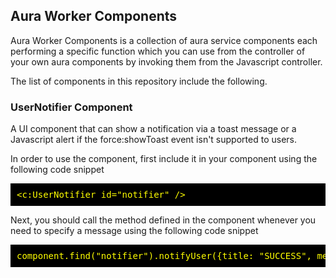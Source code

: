 <!DOCTYPE html>
<html>
	<head>
		<style>pre{padding:10px;background-color:black;color: yellow;}</style>
	</head>
	<body>
		<h2>Aura Worker Components</h2>
		<p>Aura Worker Components is a collection of aura service components each performing a specific function which you can use from the controller of your own aura components by invoking them from the Javascript controller.</p>
		<p>The list of components in this repository include the following.</p>
		<h3>UserNotifier Component</h3>
		<p>A UI component that can show a notification via a toast message or a Javascript alert if the force:showToast event isn't supported to users.</p>
		<p>In order to use the component, first include it in your component using the following code snippet<br />
			<pre>&lt;c:UserNotifier id="notifier" /&gt;</pre>
		</p>
		<p>Next, you should call the method defined in the component whenever you need to specify a message using the following code snippet<br />
			<pre>component.find("notifier").notifyUser({title: "SUCCESS", message: "Action was successfull"});</pre>
		</p>
	</body>
</html>
